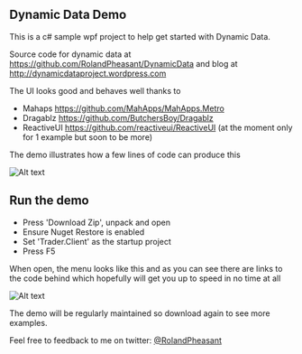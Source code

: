 ## Dynamic Data Demo

This is a c# sample wpf project to help get started with Dynamic Data.

Source code for dynamic data at https://github.com/RolandPheasant/DynamicData 
and blog at http://dynamicdataproject.wordpress.com

The UI looks good and behaves well thanks to 

- Mahaps https://github.com/MahApps/MahApps.Metro
- Dragablz https://github.com/ButchersBoy/Dragablz
- ReactiveUI https://github.com/reactiveui/ReactiveUI (at the moment only for 1 example but soon to be more)

The demo illustrates how a few lines of code can produce this

![Alt text](https://github.com/RolandPheasant/TradingDemo/blob/master/GithubReadmeImage.gif "Sample Screen Shot")

## Run the demo

- Press 'Download Zip', unpack and open
- Ensure Nuget Restore is enabled
- Set 'Trader.Client' as the startup project
- Press F5

When open, the menu looks like this and as you can see there are links to the code behind which hopefully will get you up to speed in no time at all

![Alt text](https://github.com/RolandPheasant/TradingDemo/blob/master/MenuImage.PNG "Menu with links")

The demo will be regularly maintained so download again to see more examples.

Feel free to feedback to me on twitter: [@RolandPheasant](https://twitter.com/RolandPheasant)






